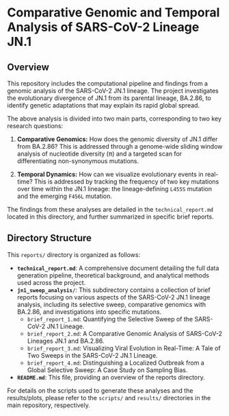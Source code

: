 # Comparative Genomic and Temporal Analysis of SARS-CoV-2 Lineage JN.1

## Overview

This repository includes the computational pipeline and findings from a genomic analysis of the SARS-CoV-2 JN.1 lineage. The project investigates the evolutionary divergence of JN.1 from its parental lineage, BA.2.86, to identify genetic adaptations that may explain its rapid global spread.

The above analysis is divided into two main parts, corresponding to two key research questions:

1.  **Comparative Genomics:** How does the genomic diversity of JN.1 differ from BA.2.86? This is addressed through a genome-wide sliding window analysis of nucleotide diversity (π) and a targeted scan for differentiating non-synonymous mutations.

2.  **Temporal Dynamics:** How can we visualize evolutionary events in real-time? This is addressed by tracking the frequency of two key mutations over time within the JN.1 lineage: the lineage-defining `L455S` mutation and the emerging `F456L` mutation.

The findings from these analyses are detailed in the `technical_report.md` located in this directory, and further summarized in specific brief reports.

## Directory Structure

This `reports/` directory is organized as follows:

*   **`technical_report.md`**: A comprehensive document detailing the full data generation pipeline, theoretical background, and analytical methods used across the project.
*   **`jn1_sweep_analysis/`**: This subdirectory contains a collection of brief reports focusing on various aspects of the SARS-CoV-2 JN.1 lineage analysis, including its selective sweep, comparative genomics with BA.2.86, and investigations into specific mutations.
    *   `brief_report_1.md`: Quantifying the Selective Sweep of the SARS-CoV-2 JN.1 Lineage.
    *   `brief_report_2.md`: A Comparative Genomic Analysis of SARS-CoV-2 Lineages JN.1 and BA.2.86.
    *   `brief_report_3.md`: Visualizing Viral Evolution in Real-Time: A Tale of Two Sweeps in the SARS-CoV-2 JN.1 Lineage.
    *   `brief_report_4.md`: Distinguishing a Localized Outbreak from a Global Selective Sweep: A Case Study on Sampling Bias.
*   **`README.md`**: This file, providing an overview of the reports directory.

For details on the scripts used to generate these analyses and the results/plots, please refer to the `scripts/` and `results/` directories in the main repository, respectively.
